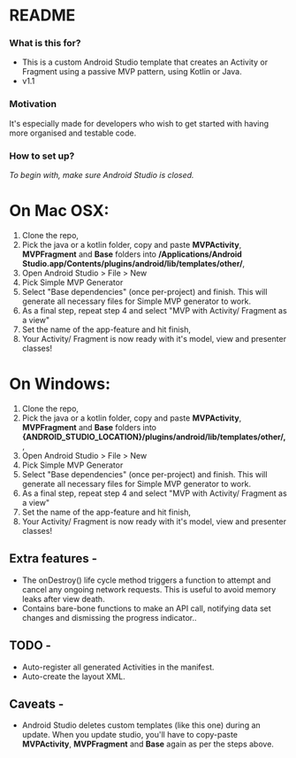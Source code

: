 # README #

### What is this for? ###

* This is a custom Android Studio template that creates an Activity or Fragment using a passive MVP pattern, using Kotlin or Java.
* v1.1

### Motivation ###

It's especially made for developers who wish to get started with having more organised and testable code.

### How to set up? ###

*To begin with, make sure Android Studio is closed.* 

# On Mac OSX:

1. Clone the repo,
2. Pick the java or a kotlin folder, copy and paste **MVPActivity**, **MVPFragment** and **Base** folders into **/Applications/Android Studio.app/Contents/plugins/android/lib/templates/other/**,
3. Open Android Studio > File > New
4. Pick Simple MVP Generator
5. Select "Base dependencies" (once per-project) and finish. This will generate all necessary files for Simple MVP generator to work.
6. As a final step, repeat step 4 and select "MVP with Activity/ Fragment as a view"
7. Set the name of the app-feature and hit finish,
8. Your Activity/ Fragment is now ready with it's model, view and presenter classes!

# On Windows: 

1. Clone the repo,
2. Pick the java or a kotlin folder, copy and paste **MVPActivity**, **MVPFragment** and **Base** folders into **{ANDROID_STUDIO_LOCATION}/plugins/android/lib/templates/other/,**,
3. Open Android Studio > File > New
4. Pick Simple MVP Generator
5. Select "Base dependencies" (once per-project) and finish. This will generate all necessary files for Simple MVP generator to work.
6. As a final step, repeat step 4 and select "MVP with Activity/ Fragment as a view"
7. Set the name of the app-feature and hit finish,
8. Your Activity/ Fragment is now ready with it's model, view and presenter classes! 

## Extra features -

* The onDestroy() life cycle method triggers a function to attempt and cancel any ongoing network requests. This is useful to avoid memory leaks after view death.
* Contains bare-bone functions to make an API call, notifying data set changes and dismissing the progress indicator..

## TODO -

* Auto-register all generated Activities in the manifest.
* Auto-create the layout XML.

## Caveats - 

* Android Studio deletes custom templates (like this one) during an update. When you update studio, you'll have  to copy-paste **MVPActivity**, **MVPFragment** and **Base** again as per the steps above.
